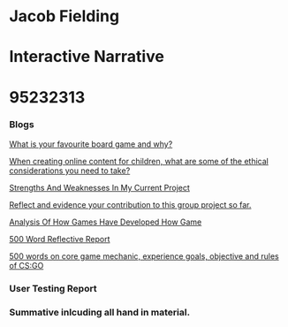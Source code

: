 # Jacob Fielding
# Interactive Narrative
# 95232313
### Blogs

[What is your favourite board game and why?](https://medium.com/@j.fielding/term-3-week-1-my-favourite-board-game-and-why-ee80cb216b8a) 

[When creating online content for children, what are some of the ethical considerations you need to take?]() 

[Strengths And Weaknesses In My Current Project]()  

[Reflect and evidence your contribution to this group project so far.]()

[Analysis Of How Games Have Developed How Game]() 

[500 Word Reflective Report]() 

[500 words on core game mechanic, experience goals, objective and rules of CS:GO]()

### User Testing Report
### Summative inlcuding all hand in material.
###
